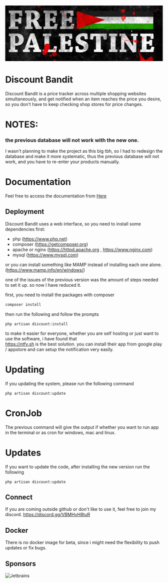 ![FreePalestine](./extra/palestine.png)


# Discount Bandit
Discount Bandit is a price tracker across multiple shopping websites simultaneously, and get notified when an item reaches the price you desire, so you don't have to keep checking shop stores for price changes.

# NOTES:
### the previous database will not work with the new one.

I wasn't planning to make the project as this big tbh, so I had to redesign the database and
make it more systematic, thus the previous database will not work, and you have to re-enter your
products manually.

# Documentation
Feel free to access the documentation from [Here](https://discount-bandit.cybrarist.com)

## Deployment
Discount Bandit uses a web interface, so you need to install some dependencies first:
- php (https://www.php.net)
- composer (https://getcomposer.org)
- apache or nginx (https://httpd.apache.org , https://www.nginx.com)
- mysql (https://www.mysql.com)

or you can install something like MAMP instead of installing each one alone. (https://www.mamp.info/en/windows/)

one of the issues of the previous version was the amount of steps needed to set it up.
so now I have reduced it.

first, you need to install the packages with composer
```bash
composer install 
```

then run the following and follow the prompts
```text
php artisan discount:install
```
to make it easier for everyone, whether you are self hosting or just want to use the software, i have found that  
https://ntfy.sh is the best solution. you can install their app from google play / appstore
and can setup the notification very easily.

# Updating
If you updating the system, please run the following command 

```text
php artisan discount:update
```
# CronJob
The previous command will give the output if whether you want to run app in the terminal or as cron for windows, mac and linux.

# Updates
If you want to update the code, after installing the new version run the following
```text
php artisan discount:update
```
## Connect
If you are coming outside github or don't like to use it, feel free to join my discord.
https://discord.gg/VBMHvH8tuR

## Docker
There is no docker image for beta, since i might need the flexibility to push updates or fix bugs.


## Sponsors
![Jetbrains](https://resources.jetbrains.com/storage/products/company/brand/logos/jb_beam.svg)
